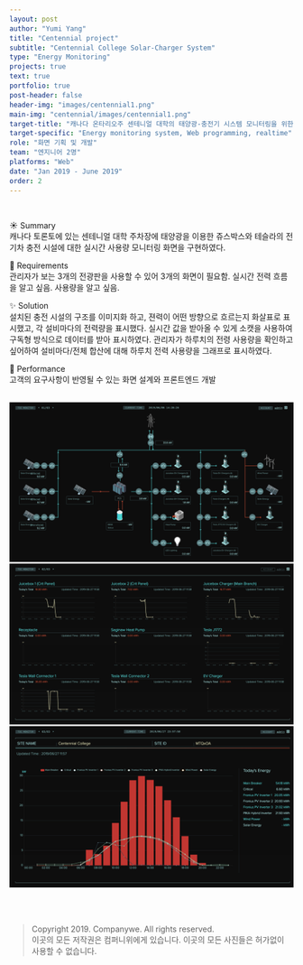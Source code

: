 ```yaml
---
layout: post
author: "Yumi Yang"
title: "Centennial project"
subtitle: "Centennial College Solar-Charger System"
type: "Energy Monitoring"
projects: true
text: true
portfolio: true
post-header: false
header-img: "images/centennial1.png"
main-img: "centennial/images/centennial1.png"
target-title: "캐나다 온타리오주 센테니얼 대학의 태양광-충전기 시스템 모니터링을 위한 웹 프로그램 개발"
target-specific: "Energy monitoring system, Web programming, realtime"
role: "화면 기획 및 개발"
team: "엔지니어 2명"
platforms: "Web"
date: "Jan 2019 - June 2019"
order: 2
---
```


<br/>

☀️ Summary <br/>
캐나다 토론토에 있는 센테니얼 대학 주차장에 태양광을 이용한 쥬스박스와 테슬라의 전기차 충전 시설에 대한 실시간 사용량 모니터링 화면을 구현하였다.

🌱 Requirements <br/>
관리자가 보는 3개의 전광판을 사용할 수 있어 3개의 화면이 필요함.
실시간 전력 흐름을 알고 싶음.
사용량을 알고 싶음.

✨ Solution <br/>
설치된 충전 시설의 구조를 이미지화 하고, 젼력이 어떤 방향으로 흐르는지 화살표로 표시했고, 각 설비마다의 전력량을 표시했다.
실시간 값을 받아올 수 있게 소캣을 사용하여 구독형 방식으로 데이터를 받아 표시하였다.
관리자가 하루치의 전령 사용량을 확인하고 싶어하여 설비마다/전체 합산에 대해 하루치 전력 사용량을 그래프로 표시하였다.

💐 Performance <br/>
고객의 요구사항이 반영될 수 있는 화면 설계와 프론트엔드 개발
<br/> <br/>

![diagram](images/centennial1.png)
![load](images/centennial2.png)
![charge](images/centennial3.png)

<br/><br/>

> Copyright 2019. Companywe. All rights reserved. <br/>
> 이곳의 모든 저작권은 컴퍼니위에게 있습니다. 이곳의 모든 사진들은 허가없이 사용할 수 없습니다.
